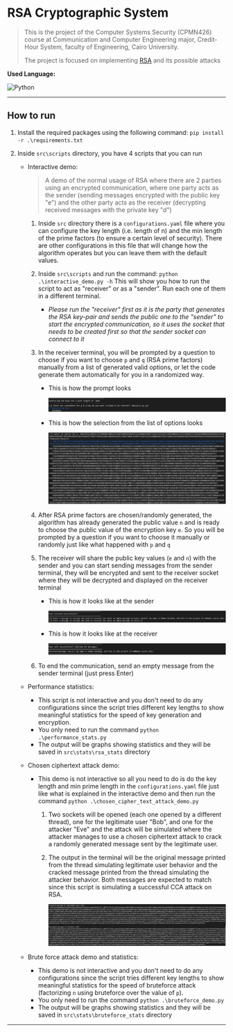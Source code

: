 # RSA Cryptographic System

> This is the project of the Computer Systems Security (CPMN426) course at Communication and Computer Engineering major, Credit-Hour System, faculty of Engineering, Cairo University.
>
> The project is focused on implementing [RSA](https://en.wikipedia.org/wiki/RSA_(cryptosystem)) and its possible attacks

**Used Language:**

<img align="left" alt="Python" src="https://img.shields.io/badge/python-%2314354C.svg?style=for-the-badge&logo=python&logoColor=white"/> <br/>

***

## How to run

1. Install the required packages using the following command: `pip install -r .\requirements.txt`

2. Inside `src\scripts` directory, you have 4 scripts that you can run

   - Interactive demo:

     > A demo of the normal usage of RSA where there are 2 parties using an encrypted communication, where one party acts as the sender (sending messages encrypted with the public key "e") and the other party acts as the receiver (decrypting received messages with the private key "d")

     1. Inside `src` directory there is a `configurations.yaml` file where you can configure the key length (i.e. length of n) and the min length of the prime factors (to ensure a certain level of security). There are other configurations in this file that will change how the algorithm operates but you can leave them with the default values.

     2. Inside `src\scripts` and run the command: `python .\interactive_demo.py -h` This will show you how to run the script to act as "receiver" or as a "sender". Run each one of them in a different terminal.

        - *Please run the "receiver" first as it is the party that generates the RSA key-pair and sends the public one to the "sender" to start the encrypted communication, so it uses the socket that needs to be created first so that the sender socket can connect to it*

     3. In the receiver terminal, you will be prompted by a question to choose if you want to choose `p` and `q` (RSA prime factors) manually from a list of generated valid options, or let the code generate them automatically for you in a randomized way.

        - This is how the prompt looks

          <img src=".\docs\prompt.png"/>

        - This is how the selection from the list of options looks

          <img src=".\docs\p_values.png"/>

     4. After RSA prime factors are chosen/randomly generated, the algorithm has already generated the public value `n` and is ready to choose the public value of the encryption key `e`. So you will be prompted by a question if you want to choose it manually or randomly just like what happened with `p` and `q`

     5. The receiver will share the public key values (`e` and `n`) with the sender and you can start sending messages from the sender terminal, they will be encrypted and sent to the receiver socket where they will be decrypted and displayed on the receiver terminal

        - This is how it looks like at the sender

          <img src=".\docs\sender.png"/>

        - This is how it looks like at the receiver

          <img src=".\docs\receiver.png"/>

     6. To end the communication, send an empty message from the sender terminal (just press Enter)

   - Performance statistics:
     - This script is not interactive and you don't need to do any configurations since the script tries different key lengths to show meaningful statistics for the speed of key generation and encryption.
     - You only need to run the command `python .\performance_stats.py`
     - The output will be graphs showing statistics and they will be saved in `src\stats\rsa_stats` directory

   - Chosen ciphertext attack demo:

     - This demo is not interactive so all you need to do is do the key length and min prime length in the `configurations.yaml` file just like what is explained in the interactive demo and then run the command `python .\chosen_cipher_text_attack_demo.py`

       1. Two sockets will be opened (each one opened by a different thread), one for the legitimate user "Bob", and one for the attacker "Eve" and the attack will be simulated where the attacker manages to use a chosen ciphertext attack to crack a randomly generated message sent by the legitimate user.

       2. The output in the terminal will be the original message printed from the thread simulating legitimate user behavior and the cracked message printed from the thread simulating the attacker behavior. Both messages are expected to match since this script is simulating a successful CCA attack on RSA.

          <img src=".\docs\CCA.png"/>

   - Brute force attack demo and statistics:

     - This demo is not interactive and you don't need to do any configurations since the script tries different key lengths to show meaningful statistics for the speed of bruteforce attack (factorizing `n` using bruteforce over the value of `p`).
     - You only need to run the command `python .\bruteforce_demo.py`
     - The output will be graphs showing statistics and they will be saved in `src\stats\bruteforce_stats` directory

***

